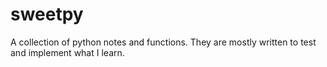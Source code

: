 # sweetpy
A collection of python notes and functions. They are mostly written to test and implement what I learn.
